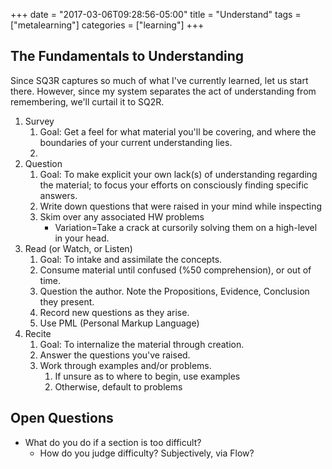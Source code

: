 +++
date = "2017-03-06T09:28:56-05:00"
title = "Understand"
tags = ["metalearning"]
categories = ["learning"]
+++
## The Fundamentals to Understanding
Since SQ3R captures so much of what I've currently learned, let us start there.
However, since my system separates the act of understanding from remembering,
we'll curtail it to SQ2R.

1. Survey
    1. Goal: Get a feel for what material you'll be covering, and where the
       boundaries of your current understanding lies.
    1.
1. Question
    1. Goal: To make explicit your own lack(s) of understanding regarding the
       material; to focus your efforts on consciously finding specific answers.
    1. Write down questions that were raised in your mind while inspecting
    1. Skim over any associated HW problems
        * Variation=Take a crack at cursorily solving them on a high-level in
          your head.
1. Read (or Watch, or Listen)
    1. Goal: To intake and assimilate the concepts.
    1. Consume material until confused (%50 comprehension), or out of time.
    1. Question the author. Note the Propositions, Evidence, Conclusion they
       present.
    1. Record new questions as they arise.
    1. Use PML (Personal Markup Language)
1. Recite
    1. Goal: To internalize the material through creation.
    1. Answer the questions you've raised.
    1. Work through examples and/or problems.
        1. If unsure as to where to begin, use examples
        1. Otherwise, default to problems

## Open Questions
* What do you do if a section is too difficult?
    * How do you judge difficulty? Subjectively, via Flow?
